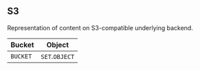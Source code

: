 ## S3

Representation of content on S3-compatible underlying backend.

Bucket        | Object
------------- | --------------
`BUCKET`      | `SET`.`OBJECT`
